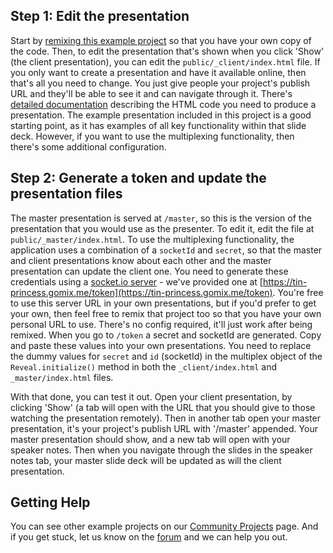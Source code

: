 ## Step 1: Edit the presentation
Start by [remixing this example project](https://gomix.com/#!/remix/RevealJS/a787ebb0-b8ea-4a1f-8b6e-20d72cc6018d) so that you have your own copy of the code. Then, to edit the presentation that's shown when you click 'Show' (the client presentation), you can edit the `public/_client/index.html` file. If you only want to create a presentation and have it available online, then that's all you need to change. You just give people your project's publish URL and they'll be able to see it and can navigate through it. There's [detailed documentation](https://github.com/hakimel/reveal.js#instructions) describing the HTML code you need to produce a presentation. The example presentation included in this project is a good starting point, as it has examples of all key functionality within that slide deck. However, if you want to use the multiplexing functionality, then there's some additional configuration.

## Step 2: Generate a token and update the presentation files
The master presentation is served at `/master`, so this is the version of the presentation that you would use as the presenter. To edit it, edit the file at `public/_master/index.html`. To use the multiplexing functionality, the application uses a combination of a `socketId` and `secret`, so that the master and client presentations know about each other and the master presentation can update the client one. You need to generate these credentials using a [socket.io server](https://github.com/hakimel/reveal.js#socketio-server) - we've provided one at [https://tin-princess.gomix.me/token](https://tin-princess.gomix.me/token). You're free to use this server URL in your own presentations, but if you'd prefer to get your own, then feel free to remix that project too so that you have your own personal URL to use. There's no config required, it'll just work after being remixed. When you go to `/token` a secret and socketId are generated. Copy and paste these values into your own presentations. You need to replace the dummy values for `secret` and `id` (socketId) in the multiplex object of the `Reveal.initialize()` method in both the `_client/index.html` and `_master/index.html` files.


With that done, you can test it out. Open your client presentation, by clicking 'Show' (a tab will open with the URL that you should give to those watching the presentation remotely). Then in another tab open your master presentation, it's your project's publish URL with '/master' appended. Your master presentation should show, and a new tab will open with your speaker notes. Then when you navigate through the slides in the speaker notes tab, your master slide deck will be updated as will the client presentation.

## Getting Help

You can see other example projects on our [Community Projects](https://gomix.com/community/) page. And if you get stuck, let us know on the [forum](http://support.gomix.com/) and we can help you out.